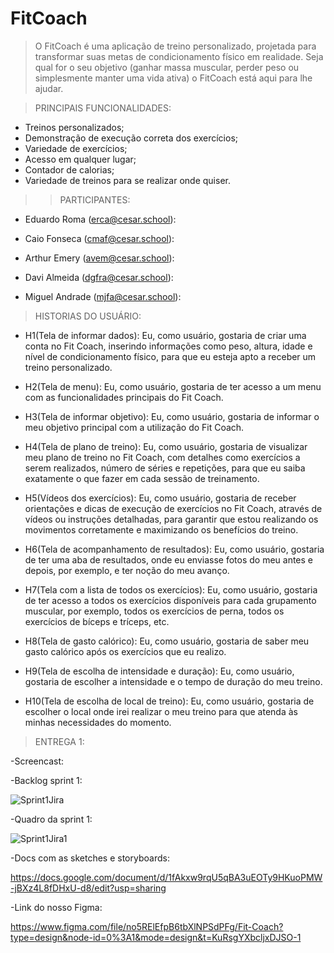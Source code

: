 # FitCoach
> O FitCoach é uma aplicação de treino personalizado, projetada para transformar suas metas de condicionamento físico em realidade. Seja qual for o seu objetivo (ganhar massa muscular, perder peso ou simplesmente manter uma vida ativa) o FitCoach está aqui para lhe ajudar.

>PRINCIPAIS FUNCIONALIDADES:
- Treinos personalizados;
- Demonstração de execução correta dos exercícios;
- Variedade de exercícios;
- Acesso em qualquer lugar;
- Contador de calorias;
- Variedade de treinos para se realizar onde quiser.

>> PARTICIPANTES:

- Eduardo Roma (erca@cesar.school):



- Caio Fonseca (cmaf@cesar.school):



- Arthur Emery (avem@cesar.school):



- Davi Almeida (dgfra@cesar.school):



- Miguel Andrade (mjfa@cesar.school):



> HISTORIAS DO USUÁRIO:

- H1(Tela de informar dados): Eu, como usuário, gostaria de criar uma conta no Fit Coach, inserindo informações como peso, altura, idade e nível de condicionamento físico, para que eu esteja apto a receber um treino personalizado.

- H2(Tela de menu): Eu, como usuário, gostaria de ter acesso a um menu com as funcionalidades principais do Fit Coach.

- H3(Tela de informar objetivo): Eu, como usuário, gostaria de informar o meu objetivo principal com a utilização do Fit Coach.

- H4(Tela de plano de treino): Eu, como usuário, gostaria de visualizar meu plano de treino no Fit Coach, com detalhes como exercícios a serem realizados, número de séries e repetições, para que eu saiba exatamente o que fazer em cada sessão de treinamento.

- H5(Vídeos dos exercícios): Eu, como usuário, gostaria de receber orientações e dicas de execução de exercícios no Fit Coach, através de vídeos ou instruções detalhadas, para garantir que estou realizando os movimentos corretamente e maximizando os benefícios do treino.

- H6(Tela de acompanhamento de resultados): Eu, como usuário, gostaria de ter uma aba de resultados, onde eu enviasse fotos do meu antes e depois, por exemplo, e ter noção do meu avanço.

- H7(Tela com a lista de todos os exercícios): Eu, como usuário, gostaria de ter acesso a todos os exercícios disponíveis para cada grupamento muscular, por exemplo, todos os exercícios de perna, todos os exercícios de bíceps e tríceps, etc.

- H8(Tela de gasto calórico): Eu, como usuário, gostaria de saber meu gasto calórico após os exercícios que eu realizo.

- H9(Tela de escolha de intensidade e duração): Eu, como usuário, gostaria de escolher a intensidade e o tempo de duração do meu treino.

- H10(Tela de escolha de local de treino): Eu, como usuário, gostaria de escolher o local onde irei realizar o meu treino para que atenda às minhas necessidades do momento.


> ENTREGA 1:

-Screencast:



-Backlog sprint 1:

![Sprint1Jira](https://github.com/caiofoonseca/FitCoach/assets/136398896/99c9c7d9-f53a-44e9-a87e-e9c2c509059d)

-Quadro da sprint 1:

![Sprint1Jira1](https://github.com/caiofoonseca/FitCoach/assets/136398896/fcd92cfe-2061-42c2-bee2-de195116f076)

-Docs com as sketches e storyboards:

https://docs.google.com/document/d/1fAkxw9rqU5qBA3uEOTy9HKuoPMW-jBXz4L8fDHxU-d8/edit?usp=sharing

-Link do nosso Figma:

https://www.figma.com/file/no5RElEfpB6tbXlNPSdPFg/Fit-Coach?type=design&node-id=0%3A1&mode=design&t=KuRsgYXbcljxDJSO-1
